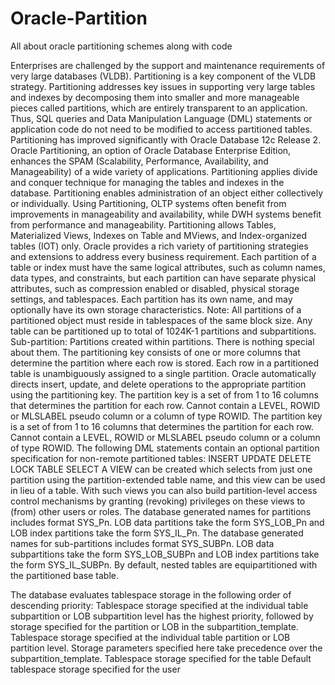 # Oracle-Partition
All about oracle partitioning schemes along with code

Enterprises are challenged by the support and maintenance requirements of very large databases (VLDB). Partitioning is a key component of the VLDB strategy. Partitioning addresses key issues in supporting very large tables and indexes by decomposing them into smaller and more manageable pieces called partitions, which are entirely transparent to an application. Thus, SQL queries and Data Manipulation Language (DML) statements or application code do not need to be modified to access partitioned tables. Partitioning has improved significantly with Oracle Database 12c Release 2.
Oracle Partitioning, an option of Oracle Database Enterprise Edition, enhances the SPAM (Scalability, Performance, Availability, and Manageability) of a wide variety of applications.
Partitioning applies divide and conquer technique for managing the tables and indexes in the database. Partitioning enables administration of an object either collectively or individually.
Using Partitioning, OLTP systems often benefit from improvements in manageability and availability, while DWH systems benefit from performance and manageability.
Partitioning allows Tables, Materialized Views, Indexes on Table and MViews, and Index-organized tables (IOT) only. Oracle provides a rich variety of partitioning strategies and extensions to address every business requirement.
Each partition of a table or index must have the same logical attributes, such as column names, data types, and constraints, but each partition can have separate physical attributes, such as compression enabled or disabled, physical storage settings, and tablespaces. Each partition has its own name, and may optionally have its own storage characteristics.
Note: All partitions of a partitioned object must reside in tablespaces of the same block size.
Any table can be partitioned up to total of 1024K-1 partitions and subpartitions. 
Sub-partition: Partitions created within partitions. There is nothing special about them.
The partitioning key consists of one or more columns that determine the partition where each row is stored. Each row in a partitioned table is unambiguously assigned to a single partition. Oracle automatically directs insert, update, and delete operations to the appropriate partition using the partitioning key.
The partition key is a set of from 1 to 16 columns that determines the partition for each row. Cannot contain a LEVEL, ROWID or MLSLABEL pseudo column or a column of type ROWID.
The partition key is a set of from 1 to 16 columns that determines the partition for each row. Cannot contain a LEVEL, ROWID or MLSLABEL pseudo column or a column of type ROWID.
The following DML statements contain an optional partition specification for non-remote partitioned tables:
	INSERT	  	UPDATE		  DELETE		  LOCK TABLE	  SELECT
A VIEW can be created which selects from just one partition using the partition-extended table name, and this view can be used in lieu of a table. With such views you can also build partition-level access control mechanisms by granting (revoking) privileges on these views to (from) other users or roles.
The database generated names for partitions includes format SYS_Pn. LOB data partitions take the form SYS_LOB_Pn and LOB index partitions take the form SYS_IL_Pn. The database generated names for sub-partitions includes format SYS_SUBPn. LOB data subpartitions take the form SYS_LOB_SUBPn and LOB index partitions take the form SYS_IL_SUBPn. 
By default, nested tables are equipartitioned with the partitioned base table.

The database evaluates tablespace storage in the following order of descending priority:
Tablespace storage specified at the individual table subpartition or LOB subpartition level has the highest priority, followed by storage specified for the partition or LOB in the subpartition_template.
Tablespace storage specified at the individual table partition or LOB partition level. Storage parameters specified here take precedence over the subpartition_template.
Tablespace storage specified for the table
Default tablespace storage specified for the user 
